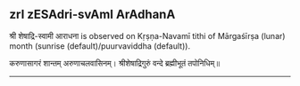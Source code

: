 ## zrI zESAdri-svAmI ArAdhanA
श्री शेषाद्रि-स्वामी आराधना is observed on Kṛṣṇa-Navamī tithi of Mārgaśīrṣa (lunar) month (sunrise (default)/puurvaviddha (default)).



करुणासागरं शान्तम् अरुणाचलवासिनम्।
श्रीशेषाद्रिगुरुं वन्दे ब्रह्मीभूतं तपोनिधिम्॥

---
